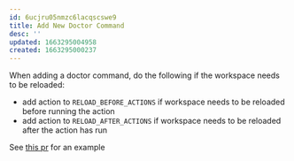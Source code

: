 ```yaml
---
id: 6ucjru05nmzc6lacqscswe9
title: Add New Doctor Command
desc: ''
updated: 1663295004958
created: 1663295000237
---
```


When adding a doctor command, do the following if the workspace needs to be reloaded:

- add action to `RELOAD_BEFORE_ACTIONS` if workspace needs to be reloaded before running the action
- add action to `RELOAD_AFTER_ACTIONS` if workspace needs to be reloaded after the action has run

See [this pr](https://github.com/dendronhq/dendron/pull/2620/files) for an example